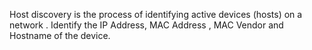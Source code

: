 Host discovery is the process of identifying active devices (hosts) on a network .
Identify the IP Address, MAC Address , MAC Vendor and Hostname of the device.
